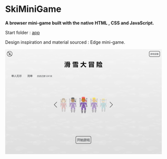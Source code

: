 # SkiMiniGame

**A browser mini-game built with the native HTML , CSS and JavaScript.** 

Start folder : [app](./app)

Design inspiration and material sourced : Edge mini-game.

![](./resource/18180717200639.png)
